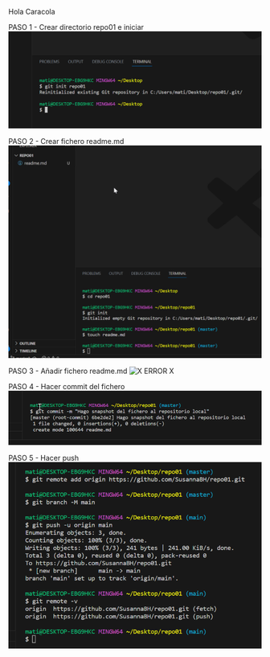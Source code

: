 Hola Caracola

PASO 1 - Crear directorio repo01 e iniciar
![X ERROR X](./iniciarRepo01.png)

PASO 2 - Crear fichero readme.md
![X ERROR X](./crearReadme.png)

PASO 3 - Añadir fichero readme.md
![X ERROR X](./añadirReadme.png)

PASO 4 - Hacer commit del fichero
![X ERROR X](./commit.png)

PASO 5 - Hacer push
![X ERROR X](./push.png)